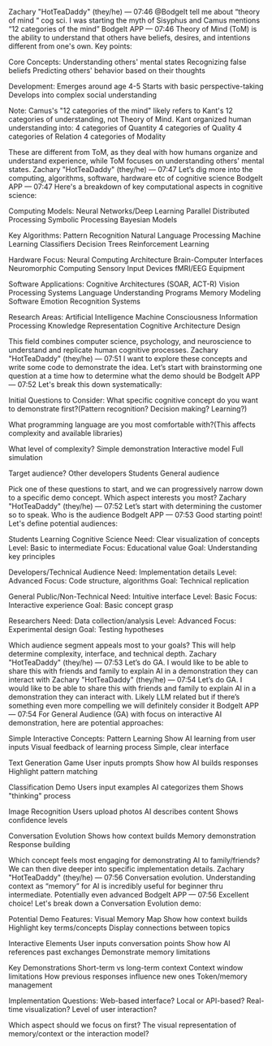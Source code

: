 Zachary "HotTeaDaddy" (they/he) — 07:46
@BodgeIt tell me about “theory of mind “ cog sci. I was starting the myth of Sisyphus and Camus mentions “12 categories of the mind”
BodgeIt
APP
 — 07:46
Theory of Mind (ToM) is the ability to understand that others have beliefs, desires, and intentions different from one's own. Key points:

Core Concepts:
Understanding others' mental states
Recognizing false beliefs
Predicting others' behavior based on their thoughts

Development:
Emerges around age 4-5
Starts with basic perspective-taking
Develops into complex social understanding

Note: Camus's "12 categories of the mind" likely refers to Kant's 12 categories of understanding, not Theory of Mind. Kant organized human understanding into:
4 categories of Quantity
4 categories of Quality
4 categories of Relation
4 categories of Modality

These are different from ToM, as they deal with how humans organize and understand experience, while ToM focuses on understanding others' mental states.
Zachary "HotTeaDaddy" (they/he) — 07:47
Let’s dig more into the computing, algorithms, software, hardware etc of cognitive science
BodgeIt
APP
 — 07:47
Here's a breakdown of key computational aspects in cognitive science:

Computing Models:
Neural Networks/Deep Learning
Parallel Distributed Processing
Symbolic Processing
Bayesian Models

Key Algorithms:
Pattern Recognition
Natural Language Processing
Machine Learning Classifiers
Decision Trees
Reinforcement Learning

Hardware Focus:
Neural Computing Architecture
Brain-Computer Interfaces
Neuromorphic Computing
Sensory Input Devices
fMRI/EEG Equipment

Software Applications:
Cognitive Architectures (SOAR, ACT-R)
Vision Processing Systems
Language Understanding Programs
Memory Modeling Software
Emotion Recognition Systems

Research Areas:
Artificial Intelligence
Machine Consciousness
Information Processing
Knowledge Representation
Cognitive Architecture Design

This field combines computer science, psychology, and neuroscience to understand and replicate human cognitive processes.
Zachary "HotTeaDaddy" (they/he) — 07:51
I want to explore these concepts and write some code to demonstrate the idea. Let’s start with brainstorming one question at a time how to determine what the demo should be
BodgeIt
APP
 — 07:52
Let's break this down systematically:

Initial Questions to Consider:
What specific cognitive concept do you want to demonstrate first?(Pattern recognition? Decision making? Learning?)

What programming language are you most comfortable with?(This affects complexity and available libraries)

What level of complexity?
Simple demonstration
Interactive model
Full simulation

Target audience?
Other developers
Students
General audience

Pick one of these questions to start, and we can progressively narrow down to a specific demo concept. Which aspect interests you most?
Zachary "HotTeaDaddy" (they/he) — 07:52
Let’s start with determining the customer so to speak. Who is the audience
BodgeIt
APP
 — 07:53
Good starting point! Let's define potential audiences:

Students Learning Cognitive Science
Need: Clear visualization of concepts
Level: Basic to intermediate
Focus: Educational value
Goal: Understanding key principles

Developers/Technical Audience
Need: Implementation details
Level: Advanced
Focus: Code structure, algorithms
Goal: Technical replication

General Public/Non-Technical
Need: Intuitive interface
Level: Basic
Focus: Interactive experience
Goal: Basic concept grasp

Researchers
Need: Data collection/analysis
Level: Advanced
Focus: Experimental design
Goal: Testing hypotheses

Which audience segment appeals most to your goals? This will help determine complexity, interface, and technical depth.
Zachary "HotTeaDaddy" (they/he) — 07:53
Let’s do GA. I would like to be able to share this with friends and family to explain AI in a demonstration they can interact with
Zachary "HotTeaDaddy" (they/he) — 07:54
Let’s do GA. I would like to be able to share this with friends and family to explain AI in a demonstration they can interact with. Likely LLM related but if there’s something even more compelling we will definitely consider it
BodgeIt
APP
 — 07:54
For General Audience (GA) with focus on interactive AI demonstration, here are potential approaches:

Simple Interactive Concepts:
Pattern Learning
Show AI learning from user inputs
Visual feedback of learning process
Simple, clear interface

Text Generation Game
User inputs prompts
Show how AI builds responses
Highlight pattern matching

Classification Demo
Users input examples
AI categorizes them
Shows "thinking" process

Image Recognition
Users upload photos
AI describes content
Shows confidence levels

Conversation Evolution
Shows how context builds
Memory demonstration
Response building

Which concept feels most engaging for demonstrating AI to family/friends? We can then dive deeper into specific implementation details.
Zachary "HotTeaDaddy" (they/he) — 07:56
Conversation evolution. Understanding context as “memory” for AI is incredibly useful for beginner thru intermediate. Potentially even advanced
BodgeIt
APP
 — 07:56
Excellent choice! Let's break down a Conversation Evolution demo:

Potential Demo Features:
Visual Memory Map
Show how context builds
Highlight key terms/concepts
Display connections between topics

Interactive Elements
User inputs conversation points
Show how AI references past exchanges
Demonstrate memory limitations

Key Demonstrations
Short-term vs long-term context
Context window limitations
How previous responses influence new ones
Token/memory management

Implementation Questions:
Web-based interface?
Local or API-based?
Real-time visualization?
Level of user interaction?

Which aspect should we focus on first? The visual representation of memory/context or the interaction model?
